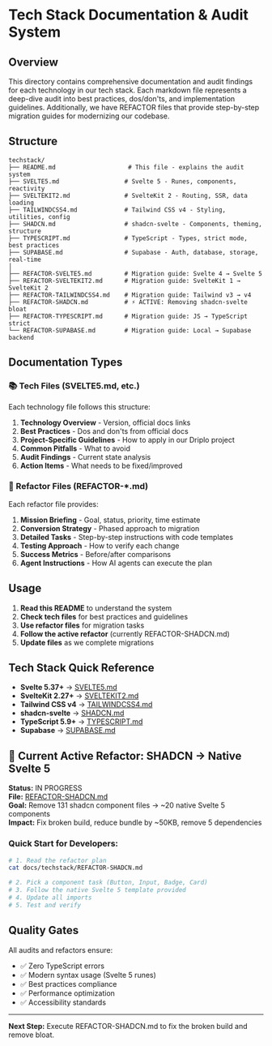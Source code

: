 # Tech Stack Documentation & Audit System

## Overview
This directory contains comprehensive documentation and audit findings for each technology in our tech stack. Each markdown file represents a deep-dive audit into best practices, dos/don'ts, and implementation guidelines. Additionally, we have REFACTOR files that provide step-by-step migration guides for modernizing our codebase.

## Structure
```
techstack/
├── README.md                    # This file - explains the audit system
├── SVELTE5.md                  # Svelte 5 - Runes, components, reactivity
├── SVELTEKIT2.md               # SvelteKit 2 - Routing, SSR, data loading
├── TAILWINDCSS4.md             # Tailwind CSS v4 - Styling, utilities, config
├── SHADCN.md                   # shadcn-svelte - Components, theming, structure
├── TYPESCRIPT.md               # TypeScript - Types, strict mode, best practices
├── SUPABASE.md                 # Supabase - Auth, database, storage, real-time
│
├── REFACTOR-SVELTE5.md         # Migration guide: Svelte 4 → Svelte 5
├── REFACTOR-SVELTEKIT2.md      # Migration guide: SvelteKit 1 → SvelteKit 2
├── REFACTOR-TAILWINDCSS4.md    # Migration guide: Tailwind v3 → v4
├── REFACTOR-SHADCN.md          # ⚡ ACTIVE: Removing shadcn-svelte bloat
├── REFACTOR-TYPESCRIPT.md      # Migration guide: JS → TypeScript strict
└── REFACTOR-SUPABASE.md        # Migration guide: Local → Supabase backend
```

## Documentation Types

### 📚 Tech Files (SVELTE5.md, etc.)
Each technology file follows this structure:
1. **Technology Overview** - Version, official docs links
2. **Best Practices** - Dos and don'ts from official docs
3. **Project-Specific Guidelines** - How to apply in our Driplo project
4. **Common Pitfalls** - What to avoid
5. **Audit Findings** - Current state analysis
6. **Action Items** - What needs to be fixed/improved

### 🔧 Refactor Files (REFACTOR-*.md)
Each refactor file provides:
1. **Mission Briefing** - Goal, status, priority, time estimate
2. **Conversion Strategy** - Phased approach to migration
3. **Detailed Tasks** - Step-by-step instructions with code templates
4. **Testing Approach** - How to verify each change
5. **Success Metrics** - Before/after comparisons
6. **Agent Instructions** - How AI agents can execute the plan

## Usage
1. **Read this README** to understand the system
2. **Check tech files** for best practices and guidelines
3. **Use refactor files** for migration tasks
4. **Follow the active refactor** (currently REFACTOR-SHADCN.md)
5. **Update files** as we complete migrations

## Tech Stack Quick Reference
- **Svelte 5.37+** → [SVELTE5.md](./SVELTE5.md)
- **SvelteKit 2.27+** → [SVELTEKIT2.md](./SVELTEKIT2.md) 
- **Tailwind CSS v4** → [TAILWINDCSS4.md](./TAILWINDCSS4.md)
- **shadcn-svelte** → [SHADCN.md](./SHADCN.md)
- **TypeScript 5.9+** → [TYPESCRIPT.md](./TYPESCRIPT.md)
- **Supabase** → [SUPABASE.md](./SUPABASE.md)

## 🚨 Current Active Refactor: SHADCN → Native Svelte 5

**Status:** IN PROGRESS  
**File:** [REFACTOR-SHADCN.md](./REFACTOR-SHADCN.md)  
**Goal:** Remove 131 shadcn component files → ~20 native Svelte 5 components  
**Impact:** Fix broken build, reduce bundle by ~50KB, remove 5 dependencies  

### Quick Start for Developers:
```bash
# 1. Read the refactor plan
cat docs/techstack/REFACTOR-SHADCN.md

# 2. Pick a component task (Button, Input, Badge, Card)
# 3. Follow the native Svelte 5 template provided
# 4. Update all imports
# 5. Test and verify
```

## Quality Gates
All audits and refactors ensure:
- ✅ Zero TypeScript errors
- ✅ Modern syntax usage (Svelte 5 runes)
- ✅ Best practices compliance
- ✅ Performance optimization
- ✅ Accessibility standards

---
**Next Step:** Execute REFACTOR-SHADCN.md to fix the broken build and remove bloat.